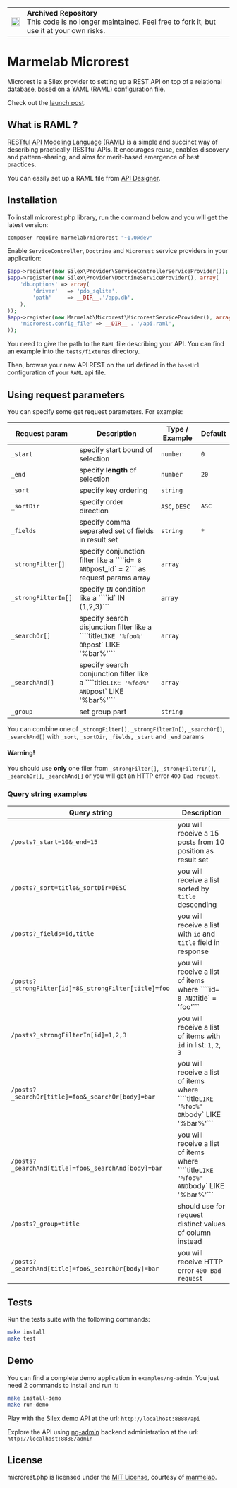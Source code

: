 <table>
        <tr>
            <td><img width="20" src="https://cdnjs.cloudflare.com/ajax/libs/octicons/8.5.0/svg/archive.svg" alt="archived" /></td>
            <td><strong>Archived Repository</strong><br />
            This code is no longer maintained. Feel free to fork it, but use it at your own risks.
	    </td>
        </tr>
</table>

# Marmelab Microrest

Microrest is a Silex provider to setting up a REST API on top of a relational database, based on a YAML (RAML) configuration file.

Check out the [launch post](http://marmelab.com/blog/2015/01/05/introducing-microrest-raml-api-in-silex.html).

## What is RAML ?

[RESTful API Modeling Language (RAML)](http://raml.org/) is a simple and succinct way of describing practically-RESTful APIs. It encourages reuse, enables discovery and pattern-sharing, and aims for merit-based emergence of best practices.   

You can easily set up a RAML file from [API Designer](http://api-portal.anypoint.mulesoft.com/raml/api-designer).     

## Installation

To install microrest.php library, run the command below and you will get the latest version:

```bash
composer require marmelab/microrest "~1.0@dev"
```

Enable `ServiceController`, `Doctrine` and `Microrest` service providers in your application:

```php
$app->register(new Silex\Provider\ServiceControllerServiceProvider());
$app->register(new Silex\Provider\DoctrineServiceProvider(), array(
    'db.options' => array(
        'driver'   => 'pdo_sqlite',
        'path'     => __DIR__.'/app.db',
    ),
));
$app->register(new Marmelab\Microrest\MicrorestServiceProvider(), array(
    'microrest.config_file' => __DIR__ . '/api.raml',
));
```
  
You need to give the path to the `RAML` file describing your API. You can find an example into the `tests/fixtures` directory.

Then, browse your new API REST on the url defined in the `baseUrl` configuration of your `RAML` api file.

## Using request parameters

You can specify some get request parameters. For example:

Request param | Description | Type / Example | Default
--------------|--------------|--------------|--------------
`_start` | specify start bound of selection | `number` | `0`
`_end` | specify **length** of selection | `number` |`20` 
`_sort` | specify key ordering | `string` |
`_sortDir` | specify order direction | `ASC`, `DESC` | `ASC`
`_fields` | specify comma separated set of fields in result set | `string` | `*`
`_strongFilter[]` | specify conjunction filter like a ````id` = 8 AND `post_id` = 2``` as request params array | `array` |
`_strongFilterIn[]` | specify `IN` condition like a ````id` IN (1,2,3)``` | array | 
`_searchOr[]` | specify search disjunction filter like a ````title` LIKE '%foo%' OR `post` LIKE '%bar%'``` | `array` |
`_searchAnd[]` | specify search conjunction filter like a ````title` LIKE '%foo%' AND `post` LIKE '%bar%'``` | `array` |
`_group` | set group part | `string` |

You can combine one of `_strongFilter[]`, `_strongFilterIn[]`, `_searchOr[]`, `_searchAnd[]` with `_sort`, `_sortDir`, `_fields`, `_start` and `_end` params

#### Warning!
You should use **only** one filer from 
`_strongFilter[]`, `_strongFilterIn[]`, `_searchOr[]`, `_searchAnd[]` or you will get an HTTP error `400 Bad request`.

### Query string examples

Query string | Description
-------------|------------
`/posts?_start=10&_end=15` | you will receive a 15 posts from 10 position as result set
`/posts?_sort=title&_sortDir=DESC` | you will receive a list sorted by `title` descending
`/posts?_fields=id,title` | you will receive a list with `id` and `title` field in response
`/posts?_strongFilter[id]=8&_strongFilter[title]=foo` | you will receive a list of items where ````id` = 8 AND `title` = 'foo'```
`/posts?_strongFilterIn[id]=1,2,3` | you will receive a list of items with `id` in list: `1`, `2`, `3`
`/posts?_searchOr[title]=foo&_searchOr[body]=bar` | you will receive a list of items where ````title` LIKE '%foo%' OR `body` LIKE '%bar%'```
`/posts?_searchAnd[title]=foo&_searchAnd[body]=bar` | you will receive a list of items where ````title` LIKE '%foo%' AND `body` LIKE '%bar%'```
`/posts?_group=title` | should use for request distinct values of column instead
`/posts?_searchAnd[title]=foo&_searchOr[body]=bar` | you will receive HTTP error `400 Bad request`

## Tests

Run the tests suite with the following commands:

```bash
make install
make test
```

## Demo

You can find a complete demo application in `examples/ng-admin`. You just need 2 commands to install and run it:

```bash
make install-demo
make run-demo
```

Play with the Silex demo API at the url: `http://localhost:8888/api`

Explore the API using [ng-admin](https://github.com/marmelab/ng-admin) backend administration at the url: `http://localhost:8888/admin`

## License

microrest.php is licensed under the [MIT License](LICENSE), courtesy of [marmelab](http://marmelab.com).
